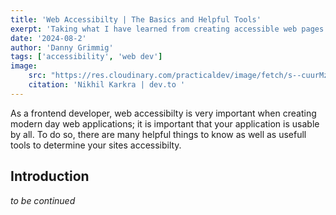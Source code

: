 ```yaml
---
title: 'Web Accessibilty | The Basics and Helpful Tools'
exerpt: 'Taking what I have learned from creating accessible web pages and components and putting into helpful guide.'
date: '2024-08-2'
author: 'Danny Grimmig'
tags: ['accessibility', 'web dev']
image: 
    src: "https://res.cloudinary.com/practicaldev/image/fetch/s--cuurMzI6--/c_imagga_scale,f_auto,fl_progressive,h_420,q_auto,w_1000/https://thepracticaldev.s3.amazonaws.com/i/ozrbmo3718fkoz4lf4wr.png"
    citation: 'Nikhil Karkra | dev.to '
---
```

As a frontend developer, web accessibilty is very important when creating modern day web applications; it is important that your application is usable by all. To do so, there are many helpful things to know as well as usefull tools to determine your sites accessibilty.

## Introduction
*to be continued*